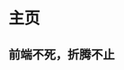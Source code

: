 # 主页

<!--
- 主页侧边栏只显示一级
- 如WEB等含有二级的项，做在其对应README.md中

- 可以把超链接的列项，做在这里。
- 例如: [WEB](docs/web/README.md) -->

## 前端不死，折腾不止

<script>
    async function getGithubInfo() {
      const response = await fetch('https://api.github.com/users/Lokavit');
      const res = await response.json();
      console.log('res:', res);
      let section = document.createElement('section');
      section.innerHTML = `
        <img src="${res.avatar_url}"/>
        <h1>${res.name}</h1>
        <h3>${res.bio}</h3>
      `;
      document.querySelector('.markdown-section h2').appendChild(section);
    }
    getGithubInfo();
</script>
